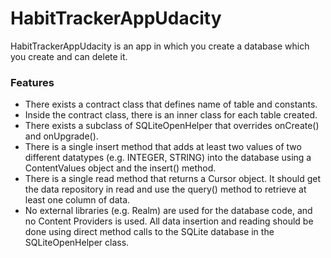 # HabitTrackerAppUdacity
HabitTrackerAppUdacity is an app in which you create a database which you create and can delete it.

### Features

* There exists a contract class that defines name of table and constants.
* Inside the contract class, there is an inner class for each table created.
* There exists a subclass of SQLiteOpenHelper that overrides onCreate() and onUpgrade().
* There is a single insert method that adds at least two values of two different datatypes (e.g. INTEGER, STRING) into the database using a ContentValues object and the insert() method.
* There is a single read method that returns a Cursor object. It should get the data repository in read and use the query() method to retrieve at least one column of data.
* No external libraries (e.g. Realm) are used for the database code, and no Content Providers is used. All data insertion and reading should be done using direct method calls to the SQLite database in the SQLiteOpenHelper class.
